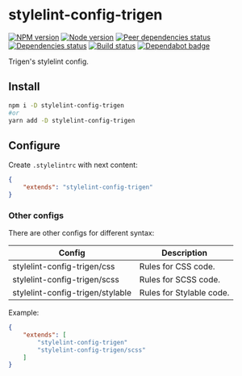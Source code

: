 # stylelint-config-trigen

[![NPM version][npm]][npm-url]
[![Node version][node]][node-url]
[![Peer dependencies status][peer-deps]][peer-deps-url]
[![Dependencies status][deps]][deps-url]
[![Build status][build]][build-url]
[![Dependabot badge][dependabot]][dependabot-url]

[npm]: https://img.shields.io/npm/v/stylelint-config-trigen.svg
[npm-url]: https://npmjs.com/package/stylelint-config-trigen

[node]: https://img.shields.io/node/v/stylelint-config-trigen.svg
[node-url]: https://nodejs.org

[peer-deps]: https://david-dm.org/TrigenSoftware/stylelint-config-trigen/peer-status.svg
[peer-deps-url]: https://david-dm.org/TrigenSoftware/stylelint-config-trigen?type=peer

[deps]: https://david-dm.org/TrigenSoftware/stylelint-config-trigen.svg
[deps-url]: https://david-dm.org/TrigenSoftware/stylelint-config-trigen

[build]: http://img.shields.io/travis/com/TrigenSoftware/stylelint-config-trigen.svg
[build-url]: https://travis-ci.com/TrigenSoftware/stylelint-config-trigen

[dependabot]: https://api.dependabot.com/badges/status?host=github&repo=TrigenSoftware/stylelint-config-trigen
[dependabot-url]: https://dependabot.com/

Trigen's stylelint config.

## Install

```bash
npm i -D stylelint-config-trigen
#or
yarn add -D stylelint-config-trigen
```

## Configure

Create `.stylelintrc` with next content:

```json
{
    "extends": "stylelint-config-trigen"
}
```

### Other configs

There are other configs for different syntax:

| Config | Description |
|--------|-------------|
| stylelint-config-trigen/css | Rules for CSS code. |
| stylelint-config-trigen/scss | Rules for SCSS code. |
| stylelint-config-trigen/stylable | Rules for Stylable code. |

Example:

```json
{
    "extends": [
        "stylelint-config-trigen"
        "stylelint-config-trigen/scss"
    ]
}
```
